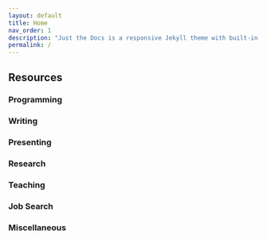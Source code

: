 ```yaml
---
layout: default
title: Home
nav_order: 1
description: "Just the Docs is a responsive Jekyll theme with built-in search that is easily customizable and hosted on GitHub Pages."
permalink: /
---
```


## Resources

### Programming

### Writing

### Presenting

### Research

### Teaching

### Job Search

### Miscellaneous
